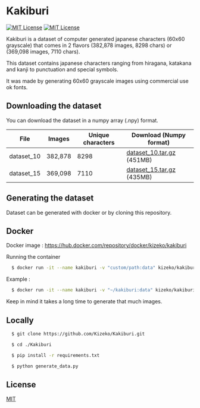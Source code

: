
# Kakiburi

[![MIT License](https://img.shields.io/badge/License-MIT-green.svg)](https://choosealicense.com/licenses/mit/) [![MIT License](https://img.shields.io/badge/Release-0.0.3-blue)](https://google.com)

Kakiburi is a dataset of computer generated japanese characters (60x60 grayscale) that comes in 2 flavors (382,878 images, 8298 chars) or (369,098 images, 7110 chars).

This dataset contains japanese characters ranging from hiragana, katakana and kanji to punctuation and special symbols.

It was made by generating 60x60 grayscale images using commercial use ok fonts.
## Downloading the dataset

You can download the dataset in a numpy array (.npy) format.

File | Images | Unique characters | Download (Numpy format)
--- | --- | --- | --- |
dataset_10 | 382,878 | 8298 | [dataset_10.tar.gz](https://github.com/Kizeko/Kakiburi/releases/download/0.0.4/dataset_10.tar.gz) (451MB)
dataset_15 | 369,098 | 7110 | [dataset_15.tar.gz](https://github.com/Kizeko/Kakiburi/releases/download/0.0.4/dataset_15.tar.gz) (435MB)
    
## Generating the dataset

Dataset can be generated with docker or by cloning this repository.

## Docker

Docker image : https://hub.docker.com/repository/docker/kizeko/kakiburi

Running the container

```bash
  $ docker run -it --name kakiburi -v "custom/path:data" kizeko/kakiburi:latest
```
Example :

```bash
  $ docker run -it --name kakiburi -v "~/kakiburi:data" kizeko/kakiburi:latest
```

Keep in mind it takes a long time to generate that much images.

## Locally

```bash
  $ git clone https://github.com/Kizeko/Kakiburi.git

  $ cd ./Kakiburi

  $ pip install -r requirements.txt

  $ python generate_data.py

```


## License

[MIT](https://choosealicense.com/licenses/mit/)

